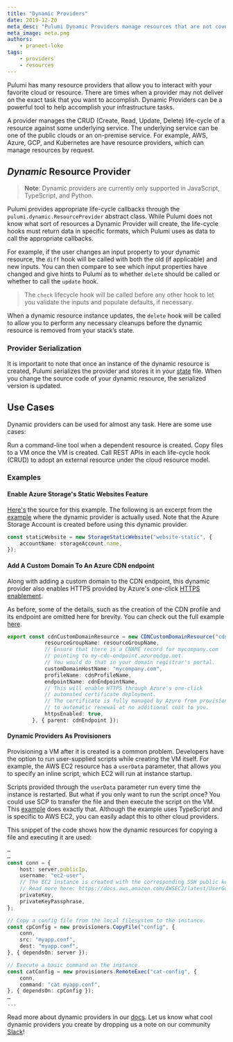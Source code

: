 ```yaml
---
title: "Dynamic Providers"
date: 2019-12-20
meta_desc: "Pulumi Dynamic Providers manage resources that are not covered in pre-built providers"
meta_image: meta.png
authors:
    - praneet-loke
tags:
    - providers
    - resources
---
```


Pulumi has many resource providers that allow you to interact with your favorite cloud or resource. There are times when a provider may not deliver on the exact task that you want to accomplish. Dynamic Providers can be a powerful tool to help accomplish your infrastructure tasks.

<!--more-->

A provider manages the CRUD (Create, Read, Update, Delete) life-cycle of a resource against some underlying service. The underlying service can be one of the public clouds or an on-premise service. For example, AWS, Azure, GCP, and Kubernetes are have resource providers, which can manage resources by request.

## _Dynamic_ Resource Provider

> **Note**: Dynamic providers are currently only supported in JavaScript, TypeScript, and Python.

Pulumi provides appropriate life-cycle callbacks through the `pulumi.dynamic.ResourceProvider` abstract class. While Pulumi does not know what sort of resources a Dynamic Provider will create, the life-cycle hooks must return data in specific formats, which Pulumi uses as data to call the appropriate callbacks. 

For example, if the user changes an input property to your dynamic resource, the `diff` hook will be called with both the old (if applicable) and new inputs. You can then compare to see which input properties have changed and give hints to Pulumi as to whether `delete` should be called or whether to call the `update` hook.

> The `check` lifecycle hook will be called before any other hook to let you validate the inputs and populate defaults, if necessary.

When a dynamic resource instance updates, the `delete` hook will be called to allow you to perform any necessary cleanups before the dynamic resource is removed from your stack’s state.

### Provider Serialization

It is important to note that once an instance of the dynamic resource is created, Pulumi serializes the provider and stores it in your [state](https://www.pulumi.com/docs/intro/concepts/state/#state) file. When you change the source code of your dynamic resource, the serialized version is updated.

## Use Cases

Dynamic providers can be used for almost any task. Here are some use cases:

Run a command-line tool when a dependent resource is created.
Copy files to a VM once the VM is created.
Call REST APIs in each life-cycle hook (CRUD) to adopt an external resource under the cloud resource model.

### Examples

#### Enable Azure Storage's Static Websites Feature

[Here's](https://github.com/pulumi/examples/blob/master/azure-ts-static-website/staticWebsite.ts) the source for this example. The following is an excerpt from the [example](https://github.com/pulumi/examples/blob/master/azure-ts-static-website/index.ts) where the dynamic provider is actually used. Note that the Azure Storage Account is created before using this dynamic provider.

```ts
const staticWebsite = new StorageStaticWebsite("website-static", {
	accountName: storageAccount.name,
});
```

#### Add A Custom Domain To An Azure CDN endpoint

Along with adding a custom domain to the CDN endpoint, this dynamic provider also enables HTTPS provided by Azure's one-click [HTTPS enablement](https://docs.microsoft.com/en-us/azure/cdn/cdn-custom-ssl?tabs=option-1-default-enable-https-with-a-cdn-managed-certificate).

As before, some of the details, such as the creation of the CDN profile and its endpoint are omitted here for brevity. You can check out the full example [here](https://github.com/pulumi/examples/tree/master/azure-ts-dynamicresource).

```ts
export const cdnCustomDomainResource = new CDNCustomDomainResource("cdnCustomDomain", {
        	resourceGroupName: resourceGroupName,
        	// Ensure that there is a CNAME record for mycompany.com
        	// pointing to my-cdn-endpoint.azureedge.net.
        	// You would do that in your domain registrar's portal.
        	customDomainHostName: "mycompany.com",
        	profileName: cdnProfileName,
        	endpointName: cdnEndpointName,
        	// This will enable HTTPS through Azure's one-click
        	// automated certificate deployment.
        	// The certificate is fully managed by Azure from provisioning
        	// to automatic renewal at no additional cost to you.
        	httpsEnabled: true,
    	}, { parent: cdnEndpoint });
```

#### Dynamic Providers As Provisioners

Provisioning a VM after it is created is a common problem. Developers have the option to run user-supplied scripts while creating the VM itself. For example, the AWS EC2 resource has a `userData` parameter, that allows you to specify an inline script, which EC2 will run at instance startup.

Scripts provided through the `userData` parameter run every time the instance is restarted. But what if you only want to run the script once? You could use SCP to transfer the file and then execute the script on the VM. This [example](https://github.com/pulumi/examples/tree/master/aws-ts-ec2-provisioners) does exactly that. Although the example uses TypeScript and is specific to AWS EC2, you can easily adapt this to other cloud providers.

This snippet of the code shows how the dynamic resources for copying a file and executing it are used:

```ts
…
…
const conn = {
	host: server.publicIp,
	username: "ec2-user",
	// The EC2 instance is created with the corresponding SSH public key.
	// Read more here: https://docs.aws.amazon.com/AWSEC2/latest/UserGuide/ec2-key-pairs.html.
	privateKey,
	privateKeyPassphrase,
};

// Copy a config file from the local filesystem to the instance.
const cpConfig = new provisioners.CopyFile("config", {
	conn,
	src: "myapp.conf",
	dest: "myapp.conf",
}, { dependsOn: server });

// Execute a basic command on the instance.
const catConfig = new provisioners.RemoteExec("cat-config", {
	conn,
	command: "cat myapp.conf",
}, { dependsOn: cpConfig });
…
...
```

Read more about dynamic providers in our [docs](https://www.pulumi.com/docs/intro/concepts/programming-model/#dynamicproviders). Let us know what cool dynamic providers you create by dropping us a note on our community [Slack](https://slack.pulumi.com/)!
